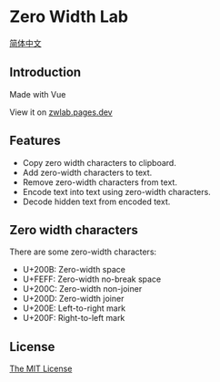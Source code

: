 # Zero Width Lab

[简体中文](Readme-zh.md)

## Introduction

Made with Vue

View it on [zwlab.pages.dev](https://zwlab.pages.dev/)

## Features

- Copy zero width characters to clipboard.
- Add zero-width characters to text.
- Remove zero-width characters from text.
- Encode text into text using zero-width characters.
- Decode hidden text from encoded text.

## Zero width characters

There are some zero-width characters:

- U+200B: Zero-width space
- U+FEFF: Zero-width no-break space
- U+200C: Zero-width non-joiner
- U+200D: Zero-width joiner
- U+200E: Left-to-right mark
- U+200F: Right-to-left mark

## License

[The MIT License](LICENSE)
